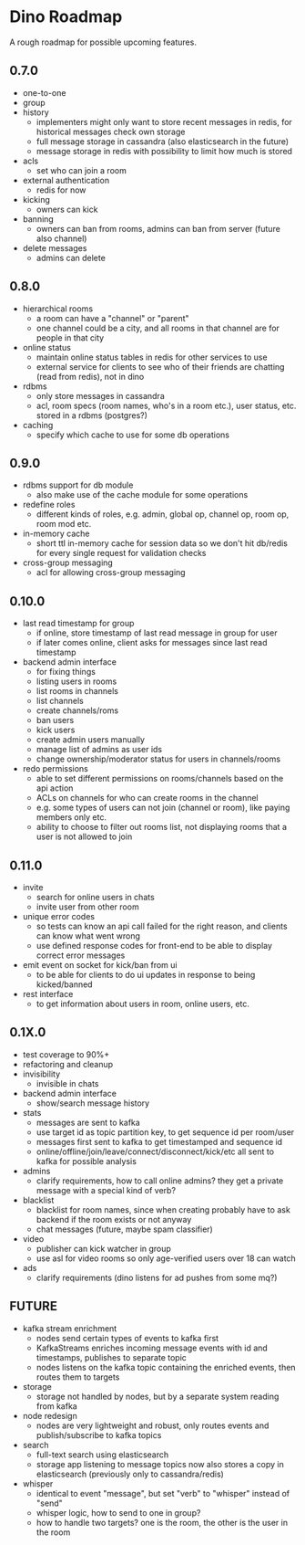 # Dino Roadmap

A rough roadmap for possible upcoming features.

0.7.0
---
* one-to-one
* group
* history
    - implementers might only want to store recent messages in redis, for historical messages check own storage
    - full message storage in cassandra (also elasticsearch in the future)
    - message storage in redis with possibility to limit how much is stored
* acls
    - set who can join a room
* external authentication
    - redis for now
* kicking
    - owners can kick
* banning
    - owners can ban from rooms, admins can ban from server (future also channel)
* delete messages
    - admins can delete

0.8.0
---
* hierarchical rooms
    - a room can have a "channel" or "parent"
    - one channel could be a city, and all rooms in that channel are for people in that city
* online status
    - maintain online status tables in redis for other services to use
    - external service for clients to see who of their friends are chatting (read from redis), not in dino
* rdbms
    - only store messages in cassandra
    - acl, room specs (room names, who's in a room etc.), user status, etc. stored in a rdbms (postgres?)
* caching
    - specify which cache to use for some db operations

0.9.0
---
* rdbms support for db module
    - also make use of the cache module for some operations
* redefine roles
    - different kinds of roles, e.g. admin, global op, channel op, room op, room mod etc.
* in-memory cache
    - short ttl in-memory cache for session data so we don't hit db/redis for every single request for validation checks
* cross-group messaging
    - acl for allowing cross-group messaging

0.10.0
---
* last read timestamp for group
    - if online, store timestamp of last read message in group for user
    - if later comes online, client asks for messages since last read timestamp 
* backend admin interface
    - for fixing things
    - listing users in rooms
    - list rooms in channels
    - list channels
    - create channels/roms
    - ban users
    - kick users
    - create admin users manually
    - manage list of admins as user ids
    - change ownership/moderator status for users in channels/rooms
* redo permissions
    - able to set different permissions on rooms/channels based on the api action
    - ACLs on channels for who can create rooms in the channel
    - e.g. some types of users can not join (channel or room), like paying members only etc.
    - ability to choose to filter out rooms list, not displaying rooms that a user is not allowed to join

0.11.0
---
* invite
    - search for online users in chats
    - invite user from other room
* unique error codes
    - so tests can know an api call failed for the right reason, and clients can know what went wrong
    - use defined response codes for front-end to be able to display correct error messages
* emit event on socket for kick/ban from ui
    - to be able for clients to do ui updates in response to being kicked/banned 
* rest interface
    - to get information about users in room, online users, etc.

0.1X.0
---
* test coverage to 90%+
* refactoring and cleanup
* invisibility
    - invisible in chats
* backend admin interface
    - show/search message history
* stats
    - messages are sent to kafka
    - use target id as topic partition key, to get sequence id per room/user
    - messages first sent to kafka to get timestamped and sequence id
    - online/offline/join/leave/connect/disconnect/kick/etc all sent to kafka for possible analysis
* admins
    - clarify requirements, how to call online admins? they get a private message with a special kind of verb?
* blacklist
    - blacklist for room names, since when creating probably have to ask backend if the room exists or not anyway
    - chat messages (future, maybe spam classifier)
* video
    - publisher can kick watcher in group
    - use asl for video rooms so only age-verified users over 18 can watch
* ads
    - clarify requirements (dino listens for ad pushes from some mq?)

FUTURE
---
* kafka stream enrichment
    - nodes send certain types of events to kafka first
    - KafkaStreams enriches incoming message events with id and timestamps, publishes to separate topic
    - nodes listens on the kafka topic containing the enriched events, then routes them to targets
* storage
    - storage not handled by nodes, but by a separate system reading from kafka
* node redesign
    - nodes are very lightweight and robust, only routes events and publish/subscribe to kafka topics
* search
    - full-text search using elasticsearch
    - storage app listening to message topics now also stores a copy in elasticsearch (previously only to cassandra/redis)
* whisper
    - identical to event "message", but set "verb" to "whisper" instead of "send"
    - whisper logic, how to send to one in group?
    - how to handle two targets? one is the room, the other is the user in the room